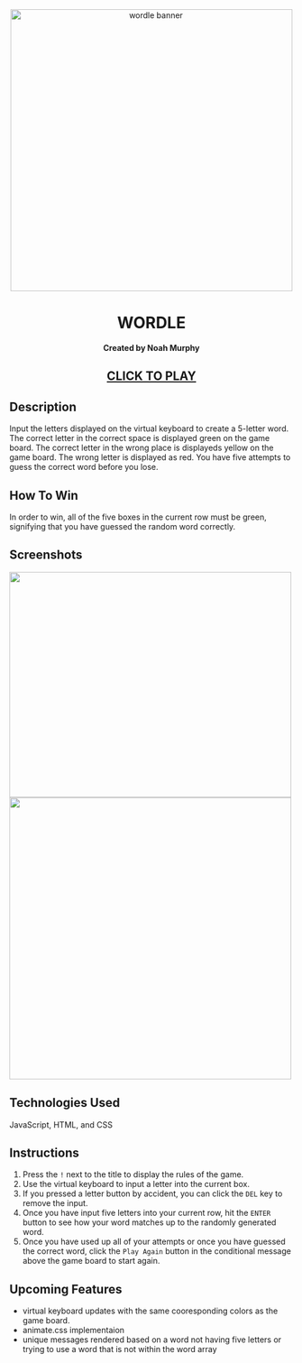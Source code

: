 <div align="center" id="banner">
    <img width="500" alt="wordle banner" src="https://imgur.com/606oW0H.png">
</div>

<div align="center" id="header">

# WORDLE
**Created by Noah Murphy**
## [CLICK TO PLAY](https://noah-murphy08.github.io/my-wordle-game/)

</div>

## Description
Input the letters displayed on the virtual keyboard to create a 5-letter word. The correct letter in the correct space is displayed green on the game board. The correct letter in the wrong place is displayeds yellow on the game board.
The wrong letter is displayed as red. You have five attempts to guess the correct word before you lose.

## How To Win
In order to win, all of the five boxes in the current row must be green, signifying that you have guessed the random word correctly.

## Screenshots
<img src="https://imgur.com/1ls5lUh.png" width="500" height="400">
<img src="https://imgur.com/5wiIMs5.png" width="500" height="500">

## Technologies Used
JavaScript, HTML, and CSS

## Instructions
1. Press the `!` next to the title to display the rules of the game.
2. Use the virtual keyboard to input a letter into the current box.
3. If you pressed a letter button by accident, you can click the `DEL` key to remove the input.
4. Once you have input five letters into your current row, hit the `ENTER` button to see how your word matches up to the randomly generated word.
5. Once you have used up all of your attempts or once you have guessed the correct word, click the `Play Again` button in the conditional message above the game board to start again.

## Upcoming Features
 - virtual keyboard updates with the same cooresponding colors as the game board.
 - animate.css implementaion
 - unique messages rendered based on a word not having five letters or trying to use a word that is not within the word array
